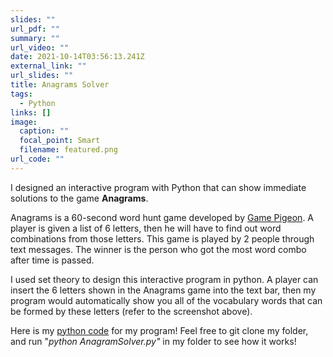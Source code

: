 ```yaml
---
slides: ""
url_pdf: ""
summary: ""
url_video: ""
date: 2021-10-14T03:56:13.241Z
external_link: ""
url_slides: ""
title: Anagrams Solver
tags:
  - Python
links: []
image:
  caption: ""
  focal_point: Smart
  filename: featured.png
url_code: ""
---
```

I designed an interactive program with Python that can show immediate solutions to the game **Anagrams**. 

Anagrams is a 60-second word hunt game developed by [Game Pigeon](http://gamepigeonapp.com/). A player is given a list of 6 letters, then he will have to find out word combinations from those letters. This game is played by 2 people through text messages. The winner is the person who got the most word combo after time is passed.

I used set theory to design this interactive program in python. A player can insert the 6 letters shown in the Anagrams game into the text bar, then my program would automatically show you all of the vocabulary words that can be formed by these letters (refer to the screenshot above). 

Here is my [python code](https://github.com/tinghanlin/anagram-solver) for my program! Feel free to git clone my folder, and run "*python AnagramSolver.py"*  in my folder to see how it works!